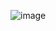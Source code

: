 ![image](https://user-images.githubusercontent.com/46378306/223690348-a906099b-8406-411f-9b00-750a2fd4879f.png)

